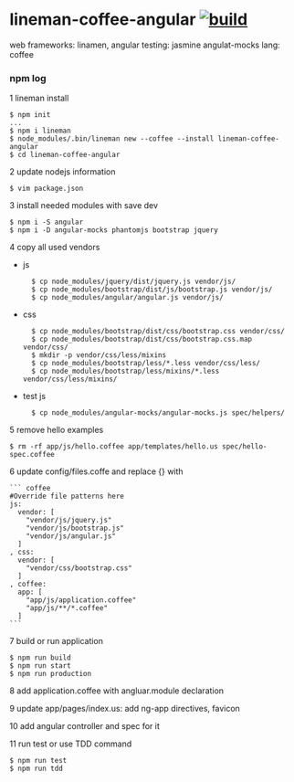 lineman-coffee-angular [![build](https://api.travis-ci.org/daggerok/lineman-coffee-angular.svg?branch=master)](https://api.travis-ci.org/daggerok/lineman-coffee-angular.svg?branch=master)
======================

web frameworks: linamen, angular
testing: jasmine angulat-mocks
lang: coffee

### npm log

1 lineman install
    
    $ npm init
    ...
    $ npm i lineman
    $ node_modules/.bin/lineman new --coffee --install lineman-coffee-angular
    $ cd lineman-coffee-angular

2 update nodejs information
    
    $ vim package.json
    
3 install needed modules with save dev
    
    $ npm i -S angular
    $ npm i -D angular-mocks phantomjs bootstrap jquery
    
4 copy all used vendors

- js

        $ cp node_modules/jquery/dist/jquery.js vendor/js/
        $ cp node_modules/bootstrap/dist/js/bootstrap.js vendor/js/
        $ cp node_modules/angular/angular.js vendor/js/

- css
        
        $ cp node_modules/bootstrap/dist/css/bootstrap.css vendor/css/
        $ cp node_modules/bootstrap/dist/css/bootstrap.css.map vendor/css/
        $ mkdir -p vendor/css/less/mixins
        $ cp node_modules/bootstrap/less/*.less vendor/css/less/
        $ cp node_modules/bootstrap/less/mixins/*.less vendor/css/less/mixins/

- test js
        
        $ cp node_modules/angular-mocks/angular-mocks.js spec/helpers/
        
5 remove hello examples
    
    $ rm -rf app/js/hello.coffee app/templates/hello.us spec/hello-spec.coffee
    
6 update config/files.coffe and replace {} with

    ``` coffee
    #Override file patterns here
    js: 
      vendor: [
        "vendor/js/jquery.js"
        "vendor/js/bootstrap.js"
        "vendor/js/angular.js"
      ]
    , css:
      vendor: [
        "vendor/css/bootstrap.css"
      ]
    , coffee:
      app: [
        "app/js/application.coffee"
        "app/js/**/*.coffee"
      ]
    ```
    
7 build or run application
    
    $ npm run build
    $ npm run start
    $ npm run production
8 add application.coffee with angluar.module declaration

9 update app/pages/index.us: add ng-app directives, favicon

10 add angular controller and spec for it

11 run test or use TDD command
    
    $ npm run test
    $ npm run tdd
